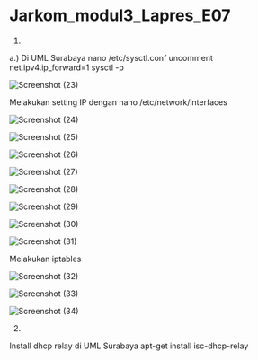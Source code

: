 # Jarkom_modul3_Lapres_E07



1. 
a.) Di UML Surabaya
nano /etc/sysctl.conf 
uncomment net.ipv4.ip_forward=1
sysctl -p

![Screenshot (23)](https://user-images.githubusercontent.com/58022238/100530185-49e53600-3221-11eb-82b6-de50f8ed356c.png)

Melakukan setting IP dengan nano /etc/network/interfaces 

![Screenshot (24)](https://user-images.githubusercontent.com/58022238/100530216-b52f0800-3221-11eb-9dab-c65873b9c96f.png)

![Screenshot (25)](https://user-images.githubusercontent.com/58022238/100530292-c7f60c80-3222-11eb-80f8-e1aabd01bdd8.png)

![Screenshot (26)](https://user-images.githubusercontent.com/58022238/100530294-cdebed80-3222-11eb-919c-983a2b729a9c.png)

![Screenshot (27)](https://user-images.githubusercontent.com/58022238/100530295-d2180b00-3222-11eb-999f-6d9b17b32712.png)

![Screenshot (28)](https://user-images.githubusercontent.com/58022238/100530297-d6dcbf00-3222-11eb-992b-8f9cd13b26bc.png)

![Screenshot (29)](https://user-images.githubusercontent.com/58022238/100530298-dd6b3680-3222-11eb-8014-93f2a7498a02.png)

![Screenshot (30)](https://user-images.githubusercontent.com/58022238/100530304-e4924480-3222-11eb-8f53-9d8cb3e32e97.png)

![Screenshot (31)](https://user-images.githubusercontent.com/58022238/100530309-eb20bc00-3222-11eb-8de4-806a86f64bc4.png)

Melakukan iptables

![Screenshot (32)](https://user-images.githubusercontent.com/58022238/100530311-efe57000-3222-11eb-89c1-458f2c25d849.png)

![Screenshot (33)](https://user-images.githubusercontent.com/58022238/100530312-f378f700-3222-11eb-9dd4-799d4360daa2.png)

![Screenshot (34)](https://user-images.githubusercontent.com/58022238/100530315-f7a51480-3222-11eb-9d51-8e54ce9bbb5f.png)

2. 
Install dhcp relay di UML Surabaya
apt-get install isc-dhcp-relay

